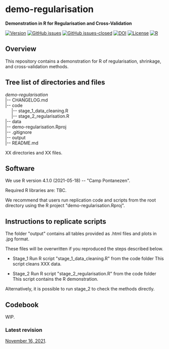 # demo-regularisation
**Demonstration in R for Regularisation and Cross-Validation**

[![Version](https://img.shields.io/badge/version-v0.1.0-blue.svg)](https://github.com/bgonzalezbustamante/demo-regularisation/blob/master/CHANGELOG.md) [![GitHub issues](https://img.shields.io/github/issues/bgonzalezbustamante/demo-regularisation.svg)](https://github.com/bgonzalezbustamante/demo-regularisation/issues/) [![GitHub issues-closed](https://img.shields.io/github/issues-closed/bgonzalezbustamante/demo-regularisation.svg)](https://github.com/bgonzalezbustamante/demo-regularisation/issues?q=is%3Aissue+is%3Aclosed) [![DOI](https://img.shields.io/badge/DOI-TBC-blue)](https://github.com/bgonzalezbustamante/demo-regularisation/blob/master/CHANGELOG.md) [![License](https://img.shields.io/badge/license-CC--BY--4.0-black)](https://github.com/bgonzalezbustamante/demo-regularisation/blob/master/LICENSE.md) [![R](https://img.shields.io/badge/made%20with-R%20v4.1.0-1f425f.svg)](https://cran.r-project.org/)

## Overview

This repository contains a demonstration for R of regularisation, shrinkage, and cross-validation methods.

## Tree list of directories and files

*demo-regularisation* \
|-- CHANGELOG.md \
|-- code \
&nbsp;&nbsp;&nbsp;&nbsp;&nbsp;|-- stage_1_data_cleaning.R \
&nbsp;&nbsp;&nbsp;&nbsp;&nbsp;|-- stage_2_regularisation.R \
|-- data \
|-- demo-regularisation.Rproj \
|-- .gitignore \
|-- output \
|-- README.md

XX directories and XX files.

## Software

We use R version 4.1.0 (2021-05-18) -- "Camp Pontanezen".

Required R libraries are: TBC.

We recommend that users run replication code and scripts from the root directory using the R project "demo-regularisation.Rproj".

## Instructions to replicate scripts

The folder "output" contains all tables provided as .html files and plots in .jpg format.

These files will be overwritten if you reproduced the steps described below. 

- Stage_1
  Run R script "stage_1_data_cleaning.R" from the code folder
  This script cleans XXX data.

- Stage_2
  Run R script "stage_2_regularisation.R" from the code folder
  This script contains the R demonstration.

Alternatively, it is possible to run stage_2 to check the methods directly. 

## Codebook

WIP.

### Latest revision

[November 16, 2021](CHANGELOG.md).
